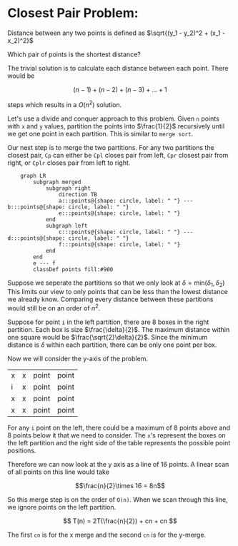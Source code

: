 # Closest Pair Problem:

Distance between any two points is defined as $\sqrt{(y_1 - y_2)^2 + (x_1 - x_2)^2}$

Which pair of points is the shortest distance?

The trivial solution is to calculate each distance between each point. There would be 

$$(n-1)+(n-2)+(n-3)+...+1$$

steps which results in a $O(n^2)$ solution.

Let's use a divide and conquer approach to this problem. Given `n` points with `x` and `y` values, partition the points into $\frac{1}{2}$ recursively until we get one point in each partition. This is similar to `merge sort`.

Our next step is to merge the two partitions. For any two partitions the closest pair, `Cp` can either be `Cpl` closes pair from left, `Cpr` closest pair from right, or `Cplr` closes pair from left to right.

```mermaid
    graph LR
        subgraph merged
            subgraph right
                direction TB
                a:::points@{shape: circle, label: " "} --- b:::points@{shape: circle, label: " "}
                e:::points@{shape: circle, label: " "}
            end
            subgraph left
                c:::points@{shape: circle, label: " "} --- d:::points@{shape: circle, label: " "}
                f:::points@{shape: circle, label: " "}
            end
        end
        e --- f
        classDef points fill:#900
```

Suppose we seperate the partitions so that we only look at $\delta = \text{min}(\delta_1, \delta_2)$ This limits our view to only points that can be less than the lowest distance we already know. Comparing every distance between these partitions would still be on an order of $n^2$.

Suppose for point `i` in the left partition, there are 8 boxes in the right partition. Each box is size $\frac{\delta}{2}$. The maximum distance within one square would be $\frac{\sqrt{2}\delta}{2}$. Since the minimum distance is $\delta$ within each partition, there can be only one point per box.

Now we will consider the y-axis of the problem.

| | | | |
| --- | --- | --- |---|
| x | x | point | point |
| i | x | point | point |
| x | x | point | point |
| x | x | point | point |

For any `i` point on the left, there could be a maximum of 8 points above and 8 points below it that we need to consider. The `x`'s represent the boxes on the left partition and the right side of the table represents the possible point positions. 

Therefore we can now look at the y axis as a line of 16 points. A linear scan of all points on this line would take

$$\frac{n}{2}\times 16 = 8n$$

So this merge step is on the order of `O(n)`. When we scan through this line, we ignore points on the left partition.

$$
T(n) = 2T(\frac{n}{2}) + cn + cn
$$

The first `cn` is for the x merge and the second `cn` is for the y-merge.

